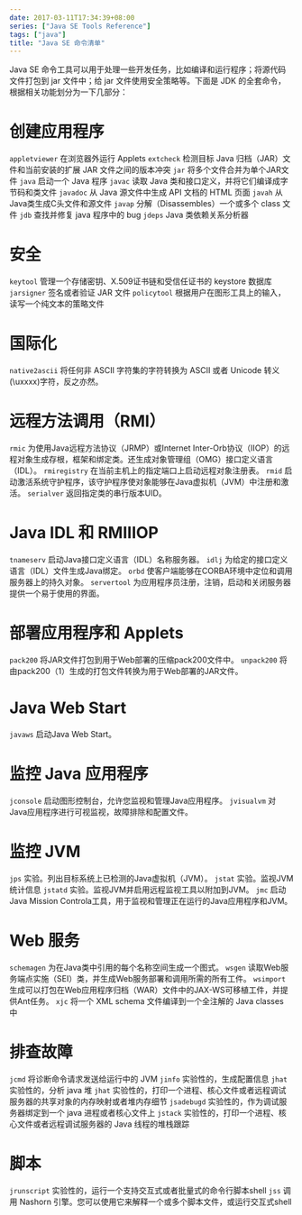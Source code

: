 ```yaml
---
date: 2017-03-11T17:34:39+08:00
series: ["Java SE Tools Reference"]
tags: ["java"]
title: "Java SE 命令清单"
---
```


Java SE 命令工具可以用于处理一些开发任务，比如编译和运行程序；将源代码文件打包到 jar 文件中；给 jar 文件使用安全策略等。下面是 JDK 的全套命令，根据相关功能划分为一下几部分：

# 创建应用程序

`appletviewer` 在浏览器外运行 Applets
`extcheck` 检测目标 Java 归档（JAR）文件和当前安装的扩展 JAR 文件之间的版本冲突
`jar` 将多个文件合并为单个JAR文件
`java` 启动一个 Java 程序
`javac` 读取 Java 类和接口定义，并将它们编译成字节码和类文件
`javadoc` 从 Java 源文件中生成 API 文档的 HTML 页面
`javah` 从Java类生成C头文件和源文件
`javap` 分解（Disassembles）一个或多个 class 文件
`jdb` 查找并修复 java 程序中的 bug
`jdeps` Java 类依赖关系分析器

# 安全

`keytool` 管理一个存储密钥、X.509证书链和受信任证书的 keystore 数据库
`jarsigner` 签名或者验证 JAR 文件
`policytool` 根据用户在图形工具上的输入，读写一个纯文本的策略文件

# 国际化

`native2ascii` 将任何非 ASCII 字符集的字符转换为 ASCII 或者 Unicode 转义(\uxxxx)字符，反之亦然。

# 远程方法调用（RMI）

`rmic` 为使用Java远程方法协议（JRMP）或Internet Inter-Orb协议（IIOP）的远程对象生成存根，框架和绑定类。还生成对象管理组（OMG）接口定义语言（IDL）。
`rmiregistry` 在当前主机上的指定端口上启动远程对象注册表。
`rmid` 启动激活系统守护程序，该守护程序使对象能够在Java虚拟机（JVM）中注册和激活。
`serialver` 返回指定类的串行版本UID。

# Java IDL 和 RMI­IIOP

`tnameserv` 启动Java接口定义语言（IDL）名称服务器。
`idlj` 为给定的接口定义语言（IDL）文件生成Java绑定。
`orbd` 使客户端能够在CORBA环境中定位和调用服务器上的持久对象。
`servertool` 为应用程序员注册，注销，启动和关闭服务器提供一个易于使用的界面。

# 部署应用程序和 Applets

`pack200` 将JAR文件打包到用于Web部署的压缩pack200文件中。
`unpack200` 将由pack200（1）生成的打包文件转换为用于Web部署的JAR文件。

# Java Web Start

`javaws` 启动Java Web Start。

# 监控 Java 应用程序

`jconsole` 启动图形控制台，允许您监视和管理Java应用程序。
`jvisualvm` 对Java应用程序进行可视监视，故障排除和配置文件。

# 监控 JVM

`jps` 实验。列出目标系统上已检测的Java虚拟机（JVM）。
`jstat` 实验。监视JVM统计信息
`jstatd` 实验。监视JVM并启用远程监视工具以附加到JVM。
`jmc` 启动Java Mission Controla工具，用于监视和管理正在运行的Java应用程序和JVM。

# Web 服务

`schemagen` 为在Java类中引用的每个名称空间生成一个图式。
`wsgen` 读取Web服务端点实施（SEI）类，并生成Web服务部署和调用所需的所有工件。
`wsimport` 生成可以打包在Web应用程序归档（WAR）文件中的JAX-WS可移植工件，并提供Ant任务。
`xjc` 将一个 XML schema 文件编译到一个全注解的 Java classes 中

# 排查故障

`jcmd` 将诊断命令请求发送给运行中的 JVM
`jinfo` 实验性的，生成配置信息
`jhat` 实验性的，分析 java 堆
`jhat` 实验性的，打印一个进程、核心文件或者远程调试服务器的共享对象的内存映射或者堆内存细节
`jsadebugd` 实验性的，作为调试服务器绑定到一个 java 进程或者核心文件上
`jstack` 实验性的，打印一个进程、核心文件或者远程调试服务器的 Java 线程的堆栈跟踪

# 脚本

`jrunscript` 实验性的，运行一个支持交互式或者批量式的命令行脚本shell
`jss` 调用 Nashorn 引擎。您可以使用它来解释一个或多个脚本文件，或运行交互式shell